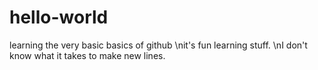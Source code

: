 # hello-world
learning the very basic basics of github
\nit's fun learning stuff.
\nI don't know what it takes to make new lines.
